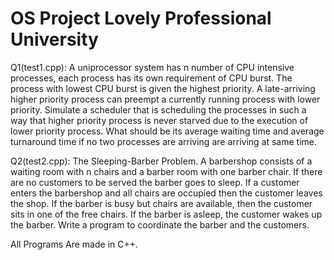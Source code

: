 # OS Project  Lovely Professional University

 Q1(test1.cpp):   A uniprocessor system has n number of CPU intensive processes, each process has its own requirement of CPU burst. The process with lowest CPU burst is given the highest priority. A late-arriving higher priority process can preempt a currently running process with lower priority. Simulate a scheduler that is scheduling the processes in such a way that higher priority process is never starved due to the execution of lower priority process. What should be its average waiting time and average turnaround time if no two processes are arriving are arriving at same time.
 
 
 
 Q2(test2.cpp): The Sleeping-Barber Problem. A barbershop consists of a waiting room with n chairs and a barber room with one barber chair. If there are no customers to be served the barber goes to sleep. If a customer enters the barbershop and all chairs are occupied then the customer leaves the shop. If the barber is busy but chairs are available, then the customer sits in one of the free chairs. If the barber is asleep, the customer wakes up the barber. Write a program to coordinate the barber and the customers.
 
 
 
 All Programs Are made in C++.
